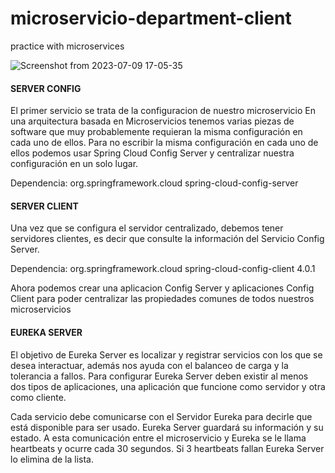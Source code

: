 # microservicio-department-client
practice with microservices

![Screenshot from 2023-07-09 17-05-35](https://github.com/LeandroTombe/microservicio-department-client/assets/57770761/e62a5226-e7b0-4448-9ad2-04d0f06d6b5c)



#### SERVER CONFIG
El primer servicio se trata de la configuracion de nuestro microservicio
En una arquitectura basada en Microservicios tenemos varias piezas de software que muy probablemente requieran la misma configuración en cada uno de ellos. Para no escribir la misma configuración en cada uno de ellos podemos usar Spring Cloud Config Server y centralizar nuestra configuración en un solo lugar.

Dependencia:
<dependency>
    <groupId>org.springframework.cloud</groupId>
    <artifactId>spring-cloud-config-server</artifactId>
</dependency>



#### SERVER CLIENT
Una vez que se configura el servidor centralizado, debemos tener servidores clientes, es decir que consulte la información del Servicio Config Server.

Dependencia:
<dependency>
  <groupId>org.springframework.cloud</groupId>
  <artifactId>spring-cloud-config-client</artifactId>
  <version>4.0.1</version>
</dependency>

Ahora podemos crear una aplicacion Config Server y aplicaciones Config Client para poder centralizar las propiedades comunes de todos nuestros microservicios 


#### EUREKA SERVER

El objetivo de Eureka Server es localizar y registrar servicios con los que se desea interactuar, además nos ayuda con el balanceo de carga y la tolerancia a fallos. Para configurar Eureka Server deben existir al menos dos tipos de aplicaciones, una aplicación que funcione como servidor y otra como cliente.

Cada servicio debe comunicarse con el Servidor Eureka para decirle que está disponible para ser usado. Eureka Server guardará su información y su estado. A esta comunicación entre el microservicio y Eureka se le llama heartbeats y ocurre cada 30 segundos. Si  3 heartbeats fallan Eureka Server lo elimina de la lista.
